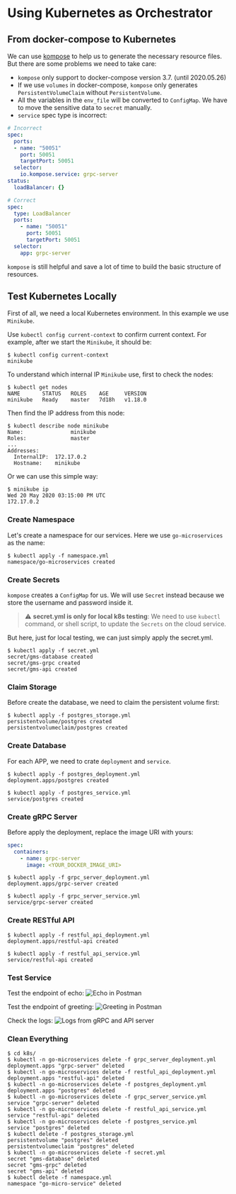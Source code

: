 # Using Kubernetes as Orchestrator

## From docker-compose to Kubernetes

We can use [kompose](https://github.com/kubernetes/kompose) to help us to generate the necessary resource files. 
But there are some problems we need to take care:

- `kompose` only support to docker-compose version 3.7. (until 2020.05.26) 
- If we use `volumes` in docker-compose, `kompose` only generates `PersistentVolumeClaim` without `PersistentVolume`.
- All the variables in the `env_file` will be converted to `ConfigMap`. 
  We have to move the sensitive data to `secret` manually. 
- `service` spec type is incorrect:

```yaml
# Incorrect
spec:
  ports:
  - name: "50051"
    port: 50051
    targetPort: 50051
  selector:
    io.kompose.service: grpc-server
status:
  loadBalancer: {}
```
```yaml
# Correct
spec:
  type: LoadBalancer
  ports:
    - name: "50051"
      port: 50051
      targetPort: 50051
  selector:
    app: grpc-server
```

`kompose` is still helpful and save a lot of time to build the basic structure of resources. 

## Test Kubernetes Locally

First of all, we need a local Kubernetes environment. In this example we use `Minikube`.

Use `kubectl config current-context` to confirm current context. 
For example, after we start the `Minikube`, it should be:

```shell script
$ kubectl config current-context         
minikube
```

To understand which internal IP `Minikube` use, first to check the nodes:

```shell script
$ kubectl get nodes                                                            
NAME       STATUS   ROLES    AGE     VERSION
minikube   Ready    master   7d18h   v1.18.0
```

Then find the IP address from this node:

```shell script
$ kubectl describe node minikube 
Name:               minikube
Roles:              master
...
Addresses:
  InternalIP:  172.17.0.2
  Hostname:    minikube
```

Or we can use this simple way:

```shell script
$ minikube ip                                                                                                                                               Wed 20 May 2020 03:15:00 PM UTC
172.17.0.2
```

### Create Namespace

Let's create a namespace for our services. Here we use `go-microservices` as the name:

```shell script
$ kubectl apply -f namespace.yml
namespace/go-microservices created
```

### Create Secrets

`kompose` creates a `ConfigMap` for us. 
We will use `Secret` instead because we store the username and password inside it.

> :warning: **secret.yml is only for local k8s testing**: We need to use `kubectl` command, or shell script, to update the `Secrets` on the cloud service.

But here, just for local testing, we can just simply apply the secret.yml.

```shell script
$ kubectl apply -f secret.yml
secret/gms-database created
secret/gms-grpc created
secret/gms-api created
```

### Claim Storage

Before create the database, we need to claim the persistent volume first:

```shell script
$ kubectl apply -f postgres_storage.yml
persistentvolume/postgres created
persistentvolumeclaim/postgres created
```

### Create Database

For each APP, we need to crate `deployment` and `service`.

```shell script
$ kubectl apply -f postgres_deployment.yml
deployment.apps/postgres created

$ kubectl apply -f postgres_service.yml
service/postgres created
```

### Create gRPC Server

Before apply the deployment, replace the image URI with yours:

```yaml
spec:
  containers:
    - name: grpc-server
      image: <YOUR_DOCKER_IMAGE_URI>
```

```shell script
$ kubectl apply -f grpc_server_deployment.yml
deployment.apps/grpc-server created

$ kubectl apply -f grpc_server_service.yml
service/grpc-server created
```

### Create RESTful API

```shell script
$ kubectl apply -f restful_api_deployment.yml
deployment.apps/restful-api created

$ kubectl apply -f restful_api_service.yml
service/restful-api created
```

### Test Service

Test the endpoint of echo:
![Echo in Postman](https://user-images.githubusercontent.com/13026209/82843585-c6f8c100-9f07-11ea-9a88-658b5c0eb2d1.png)

Test the endpoint of greeting:
![Greeting in Postman](https://user-images.githubusercontent.com/13026209/82843587-c8c28480-9f07-11ea-93e5-1031fe2b1c3a.png)

Check the logs:
![Logs from gRPC and API server](https://user-images.githubusercontent.com/13026209/82843588-c95b1b00-9f07-11ea-9fb3-cfb6f85b3521.png)


### Clean Everything

```shell script
$ cd k8s/
$ kubectl -n go-microservices delete -f grpc_server_deployment.yml
deployment.apps "grpc-server" deleted
$ kubectl -n go-microservices delete -f restful_api_deployment.yml
deployment.apps "restful-api" deleted
$ kubectl -n go-microservices delete -f postgres_deployment.yml
deployment.apps "postgres" deleted
$ kubectl -n go-microservices delete -f grpc_server_service.yml
service "grpc-server" deleted
$ kubectl -n go-microservices delete -f restful_api_service.yml
service "restful-api" deleted
$ kubectl -n go-microservices delete -f postgres_service.yml
service "postgres" deleted
$ kubectl delete -f postgres_storage.yml
persistentvolume "postgres" deleted
persistentvolumeclaim "postgres" deleted
$ kubectl -n go-microservices delete -f secret.yml
secret "gms-database" deleted
secret "gms-grpc" deleted
secret "gms-api" deleted
$ kubectl delete -f namespace.yml
namespace "go-micro-service" deleted
```